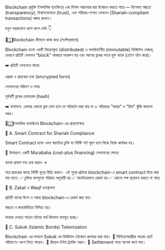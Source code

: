 Blockchain প্রযুক্তি ইসলামিক ব্যাংকিংয়ে এক বিশাল সম্ভাবনার দ্বার উন্মোচন করতে পারে — বিশেষত স্বচ্ছতা (transparency), বিশ্বাসযোগ্যতা (trust), এবং শরিয়াহ-সম্মত লেনদেন (Shariah-compliant transactions) বজায় রাখতে।

চলুন সহজভাবে ধাপে ধাপে দেখি 👇

🧩 ১️⃣ Blockchain কীভাবে কাজ করে (সংক্ষিপ্তভাবে)

Blockchain হলো একটি বিতরণকৃত (distributed) ও অপরিবর্তনীয় (immutable) ডিজিটাল লেজার, যেখানে প্রতিটি লেনদেন “block” আকারে সংরক্ষণ হয় এবং আগের ব্লকের সাথে যুক্ত থাকে (চেইন গঠন করে)।

➡️ প্রতিটি লেনদেনে থাকে:

প্রেরক ও গ্রাহকের তথ্য (encrypted form)

লেনদেনের পরিমাণ ও সময়

পূর্ববর্তী ব্লকের রেফারেন্স (hash)

➡️ ফলাফল:
একবার কোনো ব্লক যোগ হলে তা পরিবর্তন করা যায় না = শরিয়াহর “ঘারার” ও “রিবা” ঝুঁকি কমানো সম্ভব।


🕌 ২️⃣ ইসলামিক ব্যাংকিংয়ে Blockchain-এর প্রয়োগক্ষেত্র

🧾 A. Smart Contract for Shariah Compliance

Smart Contract হলো এমন স্বয়ংক্রিয় চুক্তি যা নির্দিষ্ট শর্ত পূরণ হলে নিজে নিজে কার্যকর হয়।

🔹 উদাহরণ:
একটি Murabaha (cost-plus financing) লেনদেনের ক্ষেত্রে:

ব্যাংক প্রথমে পণ্য ক্রয় করবে →

পরে গ্রাহকের কাছে নির্দিষ্ট মূল্যে বিক্রি করবে।
এই পুরো প্রক্রিয়া blockchain-এ smart contract দিয়ে করা যায় যাতে:
✅ চুক্তির ধাপগুলো শরিয়াহ অনুযায়ী হয়
✅ স্বয়ংক্রিয়ভাবে রেকর্ড হয়
✅ কোনো পক্ষ প্রতারণা করতে না পারে

💸 B. Zakat ও Waqf ব্যবস্থাপনা

প্রতিটি দানের উৎস ও গন্তব্য blockchain-এ রেকর্ড করা যায়।

স্বচ্ছতা ও জবাবদিহিতা নিশ্চিত হয়।

দাতারা দেখতে পারেন তাঁদের অর্থ কিভাবে ব্যবহৃত হচ্ছে।

🧠 C. Sukuk (Islamic Bonds) Tokenization

Blockchain এর মাধ্যমে Sukuk কে ডিজিটাল টোকেনে রূপান্তর করা যায়।
🔹 বিনিয়োগকারীরা সহজে ছোট পরিমাণেও অংশ নিতে পারেন।
🔹 রিয়েল-টাইম ট্র্যাকিং সম্ভব।
🔹 Settlement সময় অনেক কমে যায়।
